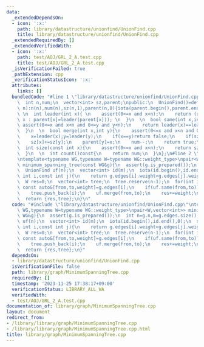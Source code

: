 ```yaml
---
data:
  _extendedDependsOn:
  - icon: ':x:'
    path: library/datastructure/unionfind/UnionFind.cpp
    title: library/datastructure/unionfind/UnionFind.cpp
  _extendedRequiredBy: []
  _extendedVerifiedWith:
  - icon: ':x:'
    path: test/AOJ/GRL_2_A.test.cpp
    title: test/AOJ/GRL_2_A.test.cpp
  _isVerificationFailed: true
  _pathExtension: cpp
  _verificationStatusIcon: ':x:'
  attributes:
    links: []
  bundledCode: "#line 1 \"library/datastructure/unionfind/UnionFind.cpp\"\nclass UnionFind{\n\
    \  int n,num;\n  vector<int> sz,parent;\npublic:\n  UnionFind()=default;\n  UnionFind(int\
    \ n):n(n),num(n),sz(n,1),parent(n,0){iota(parent.begin(),parent.end(),0);}\n \
    \ \n  int leader(int x){ \n    assert(0<=x and x<n);\n    return (x==parent[x]?\
    \ x : parent[x]=leader(parent[x])); \n  }\n  \n  bool same(int x,int y){\n   \
    \ assert(0<=x and x<n and 0<=y and y<n);\n    return leader(x)==leader(y); \n\
    \  }\n  \n  bool merge(int x,int y){\n    assert(0<=x and x<n and 0<=y and y<n);\n\
    \    x=leader(x);y=leader(y);\n    if(x==y)return false;\n    if(sz[x]<sz[y])swap(x,y);\n\
    \    sz[x]+=sz[y];\n    parent[y]=x;\n    num--;\n    return true;\n  }\n  \n\
    \  int size(const int x){\n    assert(0<=x and x<n);\n    return sz[leader(x)];\n\
    \  }\n  \n  int count()const{\n    return num;\n  }\n};\n#line 2 \"library/graph/MinimumSpanningTree.cpp\"\
    \ntemplate<typename WG,typename W=typename WG::weight_type>\npair<W,vector<int>>\
    \ minimum_spanning_tree(const WG&g){\n  assert(g.is_prepared());\n  int n=g.n,m=g.edges.size();\n\
    \  UnionFind uf(n);\n  vector<int> id(m);\n  iota(id.begin(),id.end(),0);\n  sort(id.begin(),id.end(),[&](const\
    \ int i,const int j){\n    return g.edges[i].weight<g.edges[j].weight;\n  });\n\
    \  W res=0;\n  vector<int> tree;\n  tree.reserve(n-1);\n  for(int i:id){\n   \
    \ const auto&[from,to,weight]=g.edges[i];\n    if(uf.same(from,to))continue;\n\
    \    tree.push_back(i);\n    uf.merge(from,to);\n    res+=weight;\n  }\n  assert(uf.count()==1);\n\
    \  return {res,tree};\n}\n"
  code: "#include \"library/datastructure/unionfind/UnionFind.cpp\"\ntemplate<typename\
    \ WG,typename W=typename WG::weight_type>\npair<W,vector<int>> minimum_spanning_tree(const\
    \ WG&g){\n  assert(g.is_prepared());\n  int n=g.n,m=g.edges.size();\n  UnionFind\
    \ uf(n);\n  vector<int> id(m);\n  iota(id.begin(),id.end(),0);\n  sort(id.begin(),id.end(),[&](const\
    \ int i,const int j){\n    return g.edges[i].weight<g.edges[j].weight;\n  });\n\
    \  W res=0;\n  vector<int> tree;\n  tree.reserve(n-1);\n  for(int i:id){\n   \
    \ const auto&[from,to,weight]=g.edges[i];\n    if(uf.same(from,to))continue;\n\
    \    tree.push_back(i);\n    uf.merge(from,to);\n    res+=weight;\n  }\n  assert(uf.count()==1);\n\
    \  return {res,tree};\n}"
  dependsOn:
  - library/datastructure/unionfind/UnionFind.cpp
  isVerificationFile: false
  path: library/graph/MinimumSpanningTree.cpp
  requiredBy: []
  timestamp: '2023-11-25 17:38:17+09:00'
  verificationStatus: LIBRARY_ALL_WA
  verifiedWith:
  - test/AOJ/GRL_2_A.test.cpp
documentation_of: library/graph/MinimumSpanningTree.cpp
layout: document
redirect_from:
- /library/library/graph/MinimumSpanningTree.cpp
- /library/library/graph/MinimumSpanningTree.cpp.html
title: library/graph/MinimumSpanningTree.cpp
---
```

